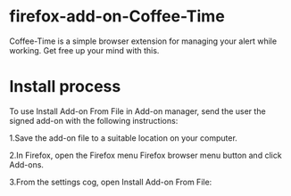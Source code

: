 # firefox-add-on-Coffee-Time

Coffee-Time is a simple browser extension for managing your alert while working. Get free up your mind with this.


# Install process

To use Install Add-on From File in Add-on manager, send the user the signed add-on with the following instructions:

1.Save the add-on file to a suitable location on your computer.

2.In Firefox, open the Firefox menu Firefox browser menu button and click Add-ons.

3.From the settings cog, open Install Add-on From File:




